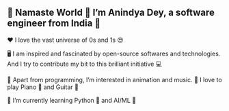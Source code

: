 👋 Namaste World 🙏 I’m Anindya Dey, a software engineer from India 🙂
---
❤️ I love the vast universe of 0s and 1s 😍

🖥️ I am inspired and fascinated by open-source softwares and technologies. And I try to contribute my bit to this brilliant initiative 💻

👀 Apart from programming, I’m interested in animation and music. 🎵 I love to play Piano 🎹 and Guitar 🎸

🌱 I’m currently learning Python 🐍 and AI/ML 🤖

<!---
andys-github/andys-github is a ✨ special ✨ repository because its `README.md` (this file) appears on your GitHub profile.
You can click the Preview link to take a look at your changes.
--->
